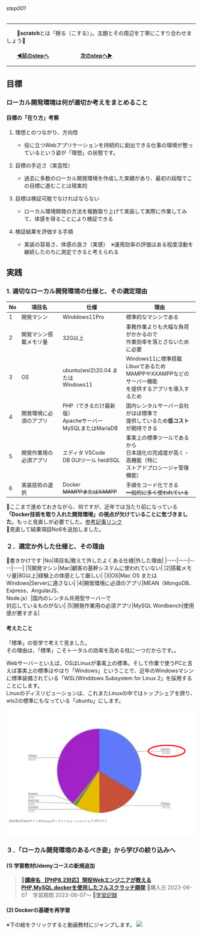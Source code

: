 ###### &emsp;&emsp;&emsp;&emsp;&emsp;&emsp;&emsp;&emsp;&emsp;&emsp;&emsp;&emsp;&emsp;&emsp;&emsp;&emsp;&emsp;&emsp;&emsp;&emsp;&emsp;&emsp;&emsp;&emsp;&emsp;&emsp;&emsp;&emsp;&emsp;&emsp;&emsp;&emsp;&emsp;step001

 ---
&emsp;&emsp;📌<b>scratch</b>とは「擦る（こする）」。主題とその周辺を丁寧にこすり合わせましょう📌
#### &emsp;&emsp;[◀️前のstepへ](https://github.com/yuasys/scratch001/tree/main#readme)&emsp;&emsp;&emsp;&emsp;&emsp;&emsp;[次のstepへ▶️](https://github.com/yuasys/scratch001/tree/main/002#readme)
---

## 目標

### ローカル開発環境は何が適切か考えをまとめること

#### 目標の「在り方」考察

1. 理想とのつながり、方向性
    - 役に立つWebアプリケーションを持続的に創出できる仕事の環境が整っているという姿が「理想」の状態です。

2. 目標の手近さ（実芸性）
    - 過去に多数のローカル開発環境を作成した実績があり、最初の段階でこの目標に進むことは現実的
4. 目標は検証可能でなければならない
    - ローカル環境開発の方法を複数取り上げて実装して実際に作業してみて、体感を得ることにより検証できる
6. 検証結果を評価する手順
    - 実装の容易さ、体感の良さ（実感）　※運用効率の評価はある程度活動を継続したのちに測定できると考えられる

 ## 実践
  
### 1. 適切なローカル開発環境の仕様と、その選定理由

 |No|項目名|仕様|理由|
 |----|----|----|----|
 |1|開発マシン|Winddows11Pro|標準的なマシンである|
 |2|開発マシン搭載メモリ量|32G以上|事務作業よりも大幅な負荷がかかるので<br>作業効率を落とさないために必要|
 |3|OS|ubuntu(wsl2)20.04 または<br>Windows11|Windows11に標準搭載Libuxであるため<br>MAMPPやXXAMPPなどのサーバー機能<br>を提供するアプリを導入するため
 |4|開発環境に必須のアプリ|PHP（できるだけ最新版）<br>Apacheサーバー<br>MySQLまたはMariaDB|国内レンタルサーバー会社がほぼ標準で<br>提供しているため<b>低コスト</b>が期待できる|
 |5|開発作業用の必須アプリ|エディタ VSCode<br>DB GUIツール heidiSQL|事実上の標準ツールであるから<br>日本語化の完成度が高く・高機能（特に<br>ストアドプロシージャ管理機能）|
|6|実装技術の選択|Docker<br>~~MAMPPまたはXAMPP~~<br>|手順をコード化できる<br>~~一般的に多く使われている~~|

📌ここまで進めておきながら、何ですが、近年では当たり前になっている<b>「Docker技術を取り入れた開発環境」の視点が欠けていることに気づきました</b>。もっと見直しが必要でした。[参考記事リンク](https://github.com/yuasys/chatty-journal/blob/main/2023/06/2023-06-02.md#%E7%92%B0%E5%A2%83%E6%A7%8B%E7%AF%89%E6%89%8B%E9%A0%86%E3%81%AE%E3%82%B3%E3%83%BC%E3%83%89%E5%8C%96%E3%81%AF%E9%87%8D%E8%A6%81%E3%81%AA%E6%84%8F%E5%91%B3%E3%81%8C%E3%81%82%E3%82%8B)  
📌見直して結果項目No6を追加しました。

 ### ２．選定か外した仕様と、その理由

📌書きかけです
  |No|項目名|敢えて外したよくある仕様|外した理由|
 |----|----|----|----|
 |1|開発マシン|Mac|顧客の基幹システムに使われていない|
 |2|搭載メモリ量|8G以上|経験上の体感として厳しい|
 |3|OS|Mac OS または Windows|Serverに適さない|
 |4|開発環境に必須のアプリ|MEAN（MongoDB、<br>Express、AngularJS、<br>Node.js）|国内のレンタル共用型サーバーで<br>対応しているものがない|
 |5|開発作業用の必須アプリ|MySQL Wordbench|使用感が悪すぎる|
 


#### 考えたこと
 「標準」の哲学で考えて見ました。  
 その理由は、「標準」こそトータルの効率を高める柱に一つだからです。。
 
 Webサーバーといえば、OSはLinuxが事実上の標準。そして作業で使うPCと言えば事実上の標準はやはり「Windows」ということで、近年のWindowsマシンに標準装備されている「WSL(Winddows Subsystem for Linux 2」を採用することにします。  
 Linuxのディスリビューションは、これまたLinuxの中ではトップシェアを誇り、wls2の標準にもなっている「ubuntu」にします。
 
 ![2022年ディストリビューションのシェア](https://github.com/yuasys/scratch001/blob/main/images/fig2023-06-02-3.png?raw=true)

### ３．「ローカル開発環境のあるべき姿」から学びの絞り込みへ

#### (1) 学習教材Udemyコースの新規追加


> 📌[**講座名 【PHP8.2対応】現役Webエンジニアが教えるPHP,MySQL,dockerを使用したフルスクラッチ開発**](https://www.udemy.com/course/webphpmysqldocker/)
> 📌購入日 2023-06-07　学習期間 2023-06-07～
> 📌[学習記録](https://hackmd.io/XelXhAZfQTKV7J-MaY1XAA?view)

#### (2) Dockerの基礎を再学習

※下の絵をクリックすると動画教材にジャンプします。
[![](https://hackmd.io/_uploads/SyMLskkwn.png)](https://youtu.be/0SkmKxGxCuc)

